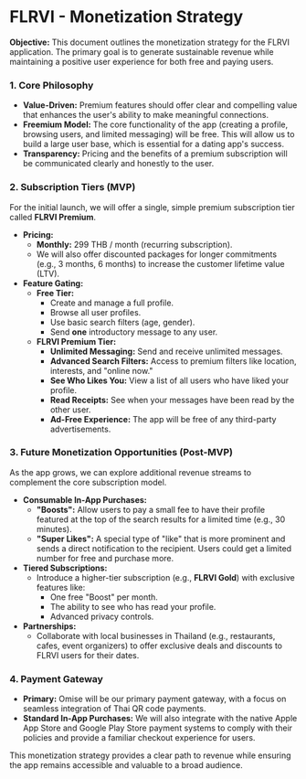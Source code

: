 # FLRVI - Monetization Strategy

**Objective:** This document outlines the monetization strategy for the FLRVI application. The primary goal is to generate sustainable revenue while maintaining a positive user experience for both free and paying users.

### 1. Core Philosophy

*   **Value-Driven:** Premium features should offer clear and compelling value that enhances the user's ability to make meaningful connections.
*   **Freemium Model:** The core functionality of the app (creating a profile, browsing users, and limited messaging) will be free. This will allow us to build a large user base, which is essential for a dating app's success.
*   **Transparency:** Pricing and the benefits of a premium subscription will be communicated clearly and honestly to the user.

### 2. Subscription Tiers (MVP)

For the initial launch, we will offer a single, simple premium subscription tier called **FLRVI Premium**.

*   **Pricing:**
    *   **Monthly:** 299 THB / month (recurring subscription).
    *   We will also offer discounted packages for longer commitments (e.g., 3 months, 6 months) to increase the customer lifetime value (LTV).
*   **Feature Gating:**
    *   **Free Tier:**
        *   Create and manage a full profile.
        *   Browse all user profiles.
        *   Use basic search filters (age, gender).
        *   Send **one** introductory message to any user.
    *   **FLRVI Premium Tier:**
        *   **Unlimited Messaging:** Send and receive unlimited messages.
        *   **Advanced Search Filters:** Access to premium filters like location, interests, and "online now."
        *   **See Who Likes You:** View a list of all users who have liked your profile.
        *   **Read Receipts:** See when your messages have been read by the other user.
        *   **Ad-Free Experience:** The app will be free of any third-party advertisements.

### 3. Future Monetization Opportunities (Post-MVP)

As the app grows, we can explore additional revenue streams to complement the core subscription model.

*   **Consumable In-App Purchases:**
    *   **"Boosts":** Allow users to pay a small fee to have their profile featured at the top of the search results for a limited time (e.g., 30 minutes).
    *   **"Super Likes":** A special type of "like" that is more prominent and sends a direct notification to the recipient. Users could get a limited number for free and purchase more.
*   **Tiered Subscriptions:**
    *   Introduce a higher-tier subscription (e.g., **FLRVI Gold**) with exclusive features like:
        *   One free "Boost" per month.
        *   The ability to see who has read your profile.
        *   Advanced privacy controls.
*   **Partnerships:**
    *   Collaborate with local businesses in Thailand (e.g., restaurants, cafes, event organizers) to offer exclusive deals and discounts to FLRVI users for their dates.

### 4. Payment Gateway

*   **Primary:** Omise will be our primary payment gateway, with a focus on seamless integration of Thai QR code payments.
*   **Standard In-App Purchases:** We will also integrate with the native Apple App Store and Google Play Store payment systems to comply with their policies and provide a familiar checkout experience for users.

This monetization strategy provides a clear path to revenue while ensuring the app remains accessible and valuable to a broad audience.
